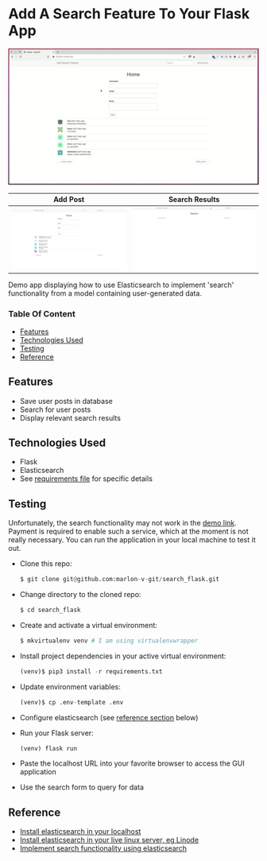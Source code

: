 # Add A Search Feature To Your Flask App

![search](app/static/images/search.gif)

| Add Post | Search Results |
| -------- | -------------- |
| ![Add post](app/static/images/home.png) | ![Search results](app/static/images/search.png) |

Demo app displaying how to use Elasticsearch to implement 'search' functionality from a model containing user-generated data.

### Table Of Content

- [Features](#features)
- [Technologies Used](#technologies-used)
- [Testing](#testing)
- [Reference](#reference)


## Features

- Save user posts in database
- Search for user posts
- Display relevant search results


## Technologies Used

- Flask
- Elasticsearch
- See [requirements file](requirements.txt) for specific details

## Testing

Unfortunately, the search functionality may not work in the [demo link](https://search-feature-flask.onrender.com). Payment is required to enable such a service, which at the moment is not really necessary. You can run the application in your local machine to test it out.


- Clone this repo:

    ```python
    $ git clone git@github.com:marlon-v-git/search_flask.git
    ```

- Change directory to the cloned repo:

    ```python
    $ cd search_flask
    ```

- Create and activate a virtual environment:

    ```python
    $ mkvirtualenv venv # I am using virtualenvwrapper
    ```

- Install project dependencies in your active virtual environment:

    ```python
    (venv)$ pip3 install -r requirements.txt
    ```

- Update environment variables:

    ```python
    (venv)$ cp .env-template .env
    ```

- Configure elasticsearch (see [reference section](#reference) below)

- Run your Flask server:

    ```python
    (venv) flask run
    ```

- Paste the localhost URL into your favorite browser to access the GUI application


- Use the search form to query for data


## Reference

- [Install elasticsearch in your localhost](https://github.com/GitauHarrison/notes/blob/master/search/install_elasticsearch_localhost.md)
- [Install elasticsearch in your live linux server, eg Linode](https://github.com/GitauHarrison/notes/blob/master/search/install_elasticsearch_linode.md)
- [Implement search functionality using elasticsearch](https://github.com/GitauHarrison/notes/blob/master/search/implement_elasticseach.md)

